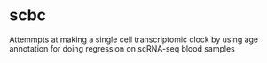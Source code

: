 # scbc
Attemmpts at making a single cell transcriptomic clock by using age annotation for doing regression on scRNA-seq blood samples
